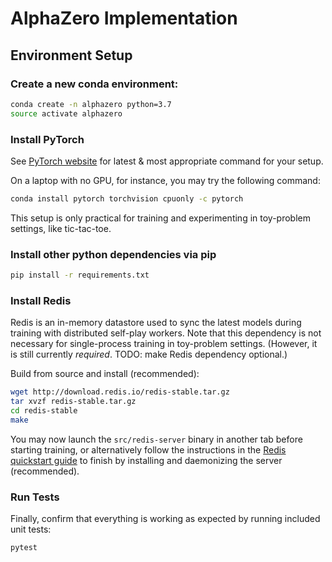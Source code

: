 # AlphaZero Implementation

## Environment Setup

### Create a new conda environment:

```bash
conda create -n alphazero python=3.7
source activate alphazero
```

### Install PyTorch

See [PyTorch website](https://pytorch.org/get-started/locally/#start-locally)
for latest & most appropriate command for your setup.

On a laptop with no GPU, for instance, you may try the following
command:
```bash
conda install pytorch torchvision cpuonly -c pytorch
```
This setup is only practical for training and experimenting in
toy-problem settings, like tic-tac-toe.

### Install other python dependencies via pip

```bash
pip install -r requirements.txt
```

### Install Redis

Redis is an in-memory datastore used to sync the latest models
during training with distributed self-play workers.
Note that this dependency is not necessary for single-process
training in toy-problem settings. (However, it is still currently
_required_. TODO: make Redis dependency optional.)

Build from source and install (recommended):

```bash
wget http://download.redis.io/redis-stable.tar.gz
tar xvzf redis-stable.tar.gz
cd redis-stable
make
```

You may now launch the `src/redis-server` binary in another tab
before starting training, or alternatively follow the instructions
in the [Redis quickstart guide](https://redis.io/topics/quickstart)
to finish by installing and daemonizing the server (recommended).

### Run Tests

Finally, confirm that everything is working as expected by running included unit tests:

```bash
pytest
```